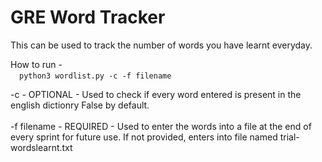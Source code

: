 # GRE Word Tracker #

This can be used to track the number of words you have learnt everyday.

How to run - <br/>
  &emsp;`python3 wordlist.py -c -f filename`
  
  -c - OPTIONAL - Used to check if every word entered is present in the english dictionry
                  False by default.<br/><br/>
  -f filename - REQUIRED - Used to enter the words into a file at the end of every sprint for future use. 
                           If not provided, enters into file named trial-wordslearnt.txt